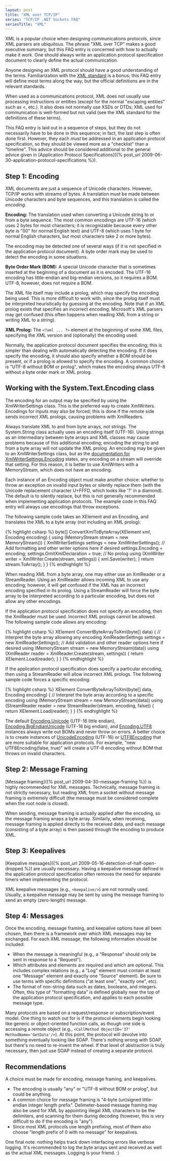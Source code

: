 ```yaml
---
layout: post
title: "XML over TCP/IP"
series: "TCP/IP .NET Sockets FAQ"
seriesTitle: "XML"
---
```

XML is a popular choice when designing communications protocols, since XML parsers are ubiquitous. The phrase "XML over TCP" makes a good executive summary, but this FAQ entry is concerned with how to actually make it work. One should always write an application protocol specification document to clearly define the actual communication.

Anyone designing an XML protocol should have a good understanding of the terms. Familiarization with the [XML standard](http://www.w3.org/TR/2008/REC-xml-20081126/) is a bonus; this FAQ entry will define most terms along the way, but the official definitions are in the relevant standards.

When used as a communications protocol, XML does not usually use processing instructions or entities (except for the normal "escaping entities" such as &lt;, etc.). It also does not normally use XSDs or DTDs; XML used for communication is well-formed but not valid (see the XML standard for the definitions of these terms).

This FAQ entry is laid out in a sequence of steps, but they do not necessarily have to be done in this sequence; in fact, the last step is often done first. However, they each _must_ be addressed in an application protocol specification, so they should be viewed more as a "checklist" than a "timeline". This advice should be considered additional to the general advice given in [Application Protocol Specifications]({% post_url 2009-06-30-application-protocol-specifications %}).

## Step 1: Encoding

XML documents are just a sequence of Unicode characters. However, TCP/IP works with streams of bytes. A translation must be made between Unicode characters and byte sequences, and this translation is called the _encoding_.

<div class="alert alert-info" markdown="1">
<i class="fa fa-hand-o-right fa-2x pull-left"></i>

**Encoding:** The translation used when converting a Unicode string to or from a byte sequence. The most common encodings are UTF-16 (which uses 2 bytes for most characters; it is recognizable because every other byte is "00" for normal English text) and UTF-8 (which uses 1 byte for normal English characters, but most characters take 2 or more bytes).
</div>

The encoding may be detected one of several ways (if it is not specified in the application protocol document). A byte order mark may be used to detect the encoding in some situations.

<div class="alert alert-info" markdown="1">
<i class="fa fa-hand-o-right fa-2x pull-left"></i>

**Byte Order Mark (BOM):** A special Unicode character that is sometimes inserted at the beginning of a document as it is encoded. The UTF-16 encoding has little-endian and big-endian versions, so it requires a BOM. UTF-8, however, does not require a BOM.
</div>

The XML file itself may include a prolog, which may specify the encoding being used. This is more difficult to work with, since the prolog itself must be interpreted heuristically by guessing at the encoding. Note that if an XML prolog exists that specifies an incorrect encoding, Microsoft's XML parsers may get confused (this often happens when reading XML from a string or writing XML to a string).

<div class="alert alert-info" markdown="1">
<i class="fa fa-hand-o-right fa-2x pull-left"></i>

**XML Prolog:** The `<?xml ... ?>` element at the beginning of some XML files, specifying the XML version and (optionally) the encoding used.
</div>

Normally, the application protocol document specifies the encoding; this is simpler than dealing with automatically detecting the encoding. If it does specify the encoding, it should also specify whether a BOM should be present, or if a prolog is allowed to specify the encoding. A common choice is "UTF-8 without BOM or prolog", which makes the encoding always UTF-8 without a byte order mark or XML prolog.

## Working with the System.Text.Encoding class

The encoding for an output may be specified by using the XmlWriterSettings class. This is the preferred way to create XmlWriters. Encodings for inputs may also be forced; this is done if the remote side sends incorrect XML prologs, causing problems with XmlReaders.

Always translate XML to and from byte arrays, not strings. The System.String class actually uses an encoding itself (UTF-16). Using strings as an intermediary between byte arrays and XML classes may cause problems because of this additional encoding; encoding the string to and from a byte array will not update the XML prolog. An encoding may be given to an XmlWriterSettings class, but as the [documentation for XmlWriterSettings.Encoding](http://msdn.microsoft.com/en-us/library/system.xml.xmlwritersettings.encoding.aspx) states, any encoding on a stream will override that setting. For this reason, it is better to use XmlWriters with a MemoryStream, which does not have an encoding.

Each instance of an Encoding object must make another choice: whether to throw an exception on invalid input bytes or silently replace them (with the Unicode replacement character U+FFFD, which looks like '?' in a diamond). The default is to silently replace, but this is not generally recommended when implementing application protocols. The example code in this FAQ entry will always use encodings that throw exceptions.

The following sample code takes an XElement and an Encoding, and translates the XML to a byte array (not including an XML prolog):

{% highlight csharp %}
byte[] ConvertXmlToByteArray(XElement xml, Encoding encoding)
{
    using (MemoryStream stream = new MemoryStream())
    {
        XmlWriterSettings settings = new XmlWriterSettings();
        // Add formatting and other writer options here if desired
        settings.Encoding = encoding;
        settings.OmitXmlDeclaration = true; // No prolog
        using (XmlWriter writer = XmlWriter.Create(stream, settings))
        {
            xml.Save(writer);
        }
        return stream.ToArray();
    }
}
{% endhighlight %}

When reading XML from a byte array, one may either use an XmlReader or a StreamReader. Using an XmlReader allows incoming XML to use any encoding; however, it will get confused if the XML has an incorrect encoding specified in its prolog. Using a StreamReader will force the byte array to be interpreted according to a particular encoding, but does not allow any other encodings.

If the application protocol specification does not specify an encoding, then the XmlReader must be used. Incorrect XML prologs cannot be allowed. The following sample code allows any encoding:

{% highlight csharp %}
XElement ConvertByteArrayToXml(byte[] data)
{
    // Interpret the byte array allowing any encoding
    XmlReaderSettings settings = new XmlReaderSettings();
    // Add validation and other reader options here if desired
    using (MemoryStream stream = new MemoryStream(data))
    using (XmlReader reader = XmlReader.Create(stream, settings))
    {
        return XElement.Load(reader);
    }
}
{% endhighlight %}

If the application protocol specification does specify a particular encoding, then using a StreamReader will allow incorrect XML prologs. The following sample code forces a specific encoding:

{% highlight csharp %}
XElement ConvertByteArrayToXml(byte[] data, Encoding encoding)
{
    // Interpret the byte array according to a specific encoding
    using (MemoryStream stream = new MemoryStream(data))
    using (StreamReader reader = new StreamReader(stream, encoding, false))
    {
        return XElement.Load(reader);
    }
}
{% endhighlight %}

The default [Encoding.Unicode](http://msdn.microsoft.com/en-us/library/system.text.encoding.unicode.aspx) (UTF-16 little endian), [Encoding.BigEndianUnicode](http://msdn.microsoft.com/en-us/library/system.text.encoding.bigendianunicode.aspx) (UTF-16 big endian), and [Encoding.UTF8](http://msdn.microsoft.com/en-us/library/system.text.encoding.utf8.aspx) instances always write out BOMs and never throw on errors. A better choice is to create instances of [UnicodeEncoding](http://msdn.microsoft.com/en-us/library/system.text.unicodeencoding.aspx) (UTF-16) or [UTF8Encoding](http://msdn.microsoft.com/en-us/library/system.text.utf8encoding.aspx) that are more suitable for application protocols. For example, "new UTF8Encoding(false, true)" will create a UTF-8 encoding without BOM that throws on invalid characters.

## Step 2: Message Framing

[Message framing]({% post_url 2009-04-30-message-framing %}) is highly recommended for XML messages. Technically, message framing is not strictly necessary, but reading XML from a socket without message framing is extremely difficult (the message must be considered complete when the root node is closed).

When sending, message framing is actually applied after the encoding, so the message framing wraps a byte array. Similarly, when receiving, message framing is applied directly to the received data, and each message (consisting of a byte array) is then passed through the encoding to produce XML.

## Step 3: Keepalives

[Keepalive messages]({% post_url 2009-05-16-detection-of-half-open-dropped %}) are usually necessary. Having a keepalive message defined in the application protocol specification often removes the need for separate timers when implementing the protocol.

XML keepalive messages (e.g., `<keepalive/>`) are not normally used. Usually, a keepalive message may be sent by using the message framing to send an empty (zero-length) message.

## Step 4: Messages

Once the encoding, message framing, and keepalive options have all been chosen, then there is a framework over which XML messages may be exchanged. For each XML message, the following information should be included:

- When the message is meaningful (e.g., a "Response" should only be sent in response to a "Request").
- Which attributes and elements are required and which are optional. This includes complex relations (e.g., a "Log" element must contain at least one "Message" element and exactly one "Source" element). Be sure to use terms with specific definitions ("at least one", "exactly one", etc).
- The format of non-string data such as dates, booleans, and integers. Often, this type of "formatting data" is defined globally near the top of the application protocol specification, and applies to each possible message type.

Many protocols are based on a request/response or subscription/event model. One thing to watch out for is if the protocol elements begin looking like generic or object-oriented function calls, as though one side is accessing a remote object (e.g., `<CallMethod ObjectID='37' MethodName='GetData'/>`). At this point, the protocol will devolve into something eventually looking like SOAP. There's nothing wrong with SOAP, but there's no need to re-invent the wheel. If that level of abstraction is truly necessary, then just use SOAP instead of creating a separate protocol.

## Recommendations

A choice must be made for encoding, message framing, and keepalives.

 - The encoding is usually "any" or "UTF-8 without BOM or prolog", but could be anything.
 - A common choice for message framing is "4-byte (un)signed little-endian integer length prefix". Delimeter-based message framing may also be used for XML by appointing illegal XML characters to be the delimiters, and scanning for them during decoding (however, this is very difficult to do if the encoding is "any").
 - Since most XML protocols use length prefixing, most of them also choose "length prefix of 0 with no message" for keepalives.

One final note: nothing helps track down interfacing errors like verbose logging. It's recommended to log the byte arrays sent and received as well as the actual XML messages. Logging is your friend. :)
